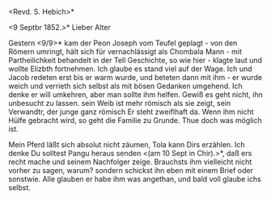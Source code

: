 <Revd. S. Hebich>*

 <9 Septbr 1852.>*
Lieber Alter

Gestern <9/9>* kam der Peon Joseph vom Teufel geplagt - von den Römern umringt, hält sich für vernachlässigt als Chombala Mann - mit Partheilichkeit behandelt in der Tell Geschichte, so wie hier - klagte laut und wollte Elizbth fortnehmen. Ich glaube es stand viel auf der Wage. Ich und Jacob redeten erst bis er warm wurde, und beteten dann mit ihm - er wurde weich und verrieth sich selbst als mit bösen Gedanken umgehend. Ich denke er will umkehren, aber man sollte ihm helfen. Gewiß es geht nicht, ihn unbesucht zu lassen. sein Weib ist mehr römisch als sie zeigt, sein Verwandtr, der junge ganz römisch Er steht zweiflhaft da. Wenn ihm nicht Hülfe gebracht wird, so geht die Familie zu Grunde. Thue doch was möglich ist.

Mein Pferd läßt sich absolut nicht zäumen, Tola kann Dirs erzählen. Ich denke Du solltest Pangu heraus senden <(am 10 Sept in Chir).>*, daß ers recht mache und seinem Nachfolger zeige. Brauchsts ihm vielleicht nicht vorher zu sagen, warum? sondern schickst ihn eben mit einem Brief oder sonstwie. Alle glauben er habe ihm was angethan, und bald voll glaube ichs selbst.

